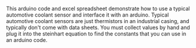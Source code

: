 This arduino code and excel spreadsheet demonstrate how to use a typical automotive coolant sensor and interface it with an arduino.
Typical automotive coolant sensors are just thermistors in an industrial casing, and typically don't come with data sheets.
You must collect values by hand and plug it into the steinhart equation to find the constants that you can use in an arduino code.
